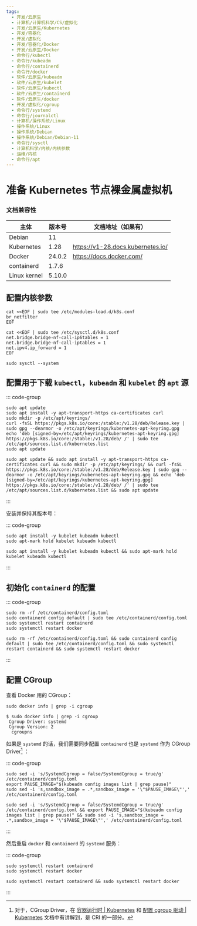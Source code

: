 ```yaml
---
tags:
  - 开发/云原生
  - 计算机/计算机科学/CS/虚拟化
  - 开发/云原生/Kubernetes
  - 开发/容器化
  - 开发/虚拟化
  - 开发/容器化/Docker
  - 开发/云原生/Docker
  - 命令行/kubectl
  - 命令行/kubeadm
  - 命令行/containerd
  - 命令行/docker
  - 软件/云原生/kubeadm
  - 软件/云原生/kubelet
  - 软件/云原生/kubectl
  - 软件/云原生/containerd
  - 软件/云原生/docker
  - 开发/虚拟化/cgroup
  - 命令行/systemd
  - 命令行/journalctl
  - 计算机/操作系统/Linux
  - 操作系统/Linux
  - 操作系统/Debian
  - 操作系统/Debian/Debian-11
  - 命令行/sysctl
  - 计算机科学/内核/内核参数
  - 运维/内核
  - 命令行/apt
---
```

# 准备 Kubernetes 节点裸金属虚拟机

### 文档兼容性

| 主体         | 版本号 | 文档地址（如果有）                |
| ------------ | ------ | --------------------------------- |
| Debian       | 11     |                                   |
| Kubernetes   | 1.28   | https://v1-28.docs.kubernetes.io/ |
| Docker       | 24.0.2 | https://docs.docker.com/          |
| containerd   | 1.7.6  |                                   |
| Linux kernel | 5.10.0 |                                   |

## 配置内核参数

```shell
cat <<EOF | sudo tee /etc/modules-load.d/k8s.conf
br_netfilter
EOF
```

```shell
cat <<EOF | sudo tee /etc/sysctl.d/k8s.conf
net.bridge.bridge-nf-call-ip6tables = 1
net.bridge.bridge-nf-call-iptables = 1
net.ipv4.ip_forward = 1
EOF
```

```shell
sudo sysctl --system
```

## 配置用于下载 `kubectl`，`kubeadm` 和 `kubelet` 的 `apt` 源

::: code-group

```shell [多行]
sudo apt update
sudo apt install -y apt-transport-https ca-certificates curl
sudo mkdir -p /etc/apt/keyrings/
curl -fsSL https://pkgs.k8s.io/core:/stable:/v1.28/deb/Release.key | sudo gpg --dearmor -o /etc/apt/keyrings/kubernetes-apt-keyring.gpg
echo 'deb [signed-by=/etc/apt/keyrings/kubernetes-apt-keyring.gpg] https://pkgs.k8s.io/core:/stable:/v1.28/deb/ /' | sudo tee /etc/apt/sources.list.d/kubernetes.list
sudo apt update
```

```shell [单行]
sudo apt update && sudo apt install -y apt-transport-https ca-certificates curl && sudo mkdir -p /etc/apt/keyrings/ && curl -fsSL https://pkgs.k8s.io/core:/stable:/v1.28/deb/Release.key | sudo gpg --dearmor -o /etc/apt/keyrings/kubernetes-apt-keyring.gpg && echo 'deb [signed-by=/etc/apt/keyrings/kubernetes-apt-keyring.gpg] https://pkgs.k8s.io/core:/stable:/v1.28/deb/ /' | sudo tee /etc/apt/sources.list.d/kubernetes.list && sudo apt update
```

:::

安装并保持其版本号：

::: code-group

```shell [多行]
sudo apt install -y kubelet kubeadm kubectl
sudo apt-mark hold kubelet kubeadm kubectl
```

```shell [单行]
sudo apt install -y kubelet kubeadm kubectl && sudo apt-mark hold kubelet kubeadm kubectl
```

:::

## 初始化 `containerd` 的配置

::: code-group

```shell [多行]
sudo rm -rf /etc/containerd/config.toml
sudo containerd config default | sudo tee /etc/containerd/config.toml
sudo systemctl restart containerd
sudo systemctl restart docker
```

```shell [单行]
sudo rm -rf /etc/containerd/config.toml && sudo containerd config default | sudo tee /etc/containerd/config.toml && sudo systemctl restart containerd && sudo systemctl restart docker
```

:::
## 配置 CGroup

查看 Docker 用的 CGroup：

```shell
sudo docker info | grep -i cgroup
```

```shell
$ sudo docker info | grep -i cgroup
 Cgroup Driver: systemd
 Cgroup Version: 2
  cgroupns
```

如果是 `systemd` 的话，我们需要同步配置 `containerd` 也是 `systemd` 作为 CGroup Driver[^1] ：

::: code-group

```shell [多行]
sudo sed -i 's/SystemdCgroup = false/SystemdCgroup = true/g' /etc/containerd/config.toml
export PAUSE_IMAGE="$(kubeadm config images list | grep pause)"
sudo sed -i 's,sandbox_image = .*,sandbox_image = '\"$PAUSE_IMAGE\"',' /etc/containerd/config.toml
```

```shell [单行]
sudo sed -i 's/SystemdCgroup = false/SystemdCgroup = true/g' /etc/containerd/config.toml && export PAUSE_IMAGE="$(kubeadm config images list | grep pause)" && sudo sed -i 's,sandbox_image = .*,sandbox_image = '\"$PAUSE_IMAGE\"',' /etc/containerd/config.toml
```

:::

然后重启 `docker` 和 `containerd` 的 `systemd` 服务：

::: code-group

```shell [多行]
sudo systemctl restart containerd
sudo systemctl restart docker
```

```shell [单行]
sudo systemctl restart containerd && sudo systemctl restart docker
```

:::

[^1]: 对于，CGroup Driver，在 [容器运行时 | Kubernetes](https://kubernetes.io/zh-cn/docs/setup/production-environment/container-runtimes/) 和 [配置 cgroup 驱动 | Kubernetes](https://kubernetes.io/zh-cn/docs/tasks/administer-cluster/kubeadm/configure-cgroup-driver/) 文档中有讲解到，是 CRI 的一部分。

